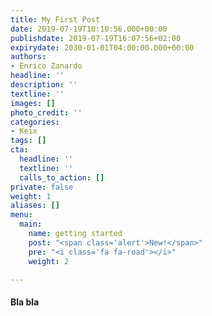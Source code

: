 ```yaml
---
title: My First Post
date: 2019-07-19T10:10:56.000+00:00
publishdate: 2019-07-19T16:07:56+02:00
expirydate: 2030-01-01T04:00:00.000+00:00
authors:
- Enrico Zanardo
headline: ''
description: ''
textline: ''
images: []
photo_credit: ''
categories:
- Keix
tags: []
cta:
  headline: ''
  textline: ''
  calls_to_action: []
private: false
weight: 1
aliases: []
menu:
  main:
    name: getting started
    post: "<span class='alert'>New!</span>"
    pre: "<i class='fa fa-road'></i>"
    weight: 2

---
```

#### Bla bla
